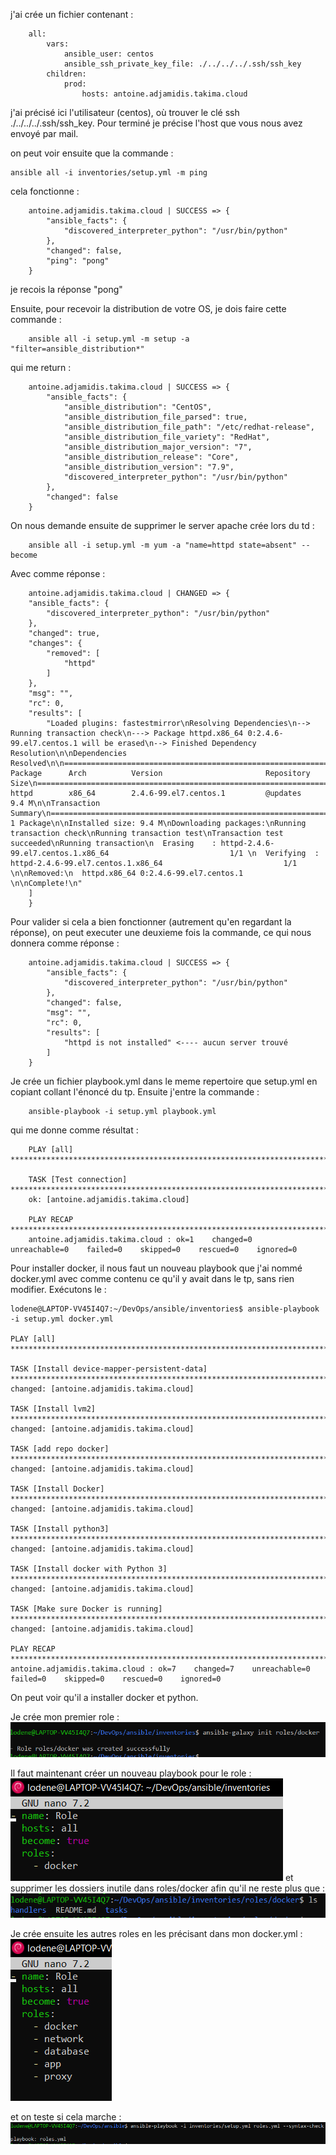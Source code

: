 j'ai crée un fichier contenant :
```shell
    all:
        vars:
            ansible_user: centos
            ansible_ssh_private_key_file: ./../../../.ssh/ssh_key
        children:
            prod:
                hosts: antoine.adjamidis.takima.cloud
```

j'ai précisé ici l'utilisateur (centos), où trouver le clé ssh ./../../../.ssh/ssh_key. Pour terminé je précise l'host que vous nous avez envoyé par mail.

on peut voir ensuite que la commande : 
```shell 
ansible all -i inventories/setup.yml -m ping
``` 
cela fonctionne :
```shell
    antoine.adjamidis.takima.cloud | SUCCESS => {
        "ansible_facts": {
            "discovered_interpreter_python": "/usr/bin/python"
        },
        "changed": false,
        "ping": "pong"
    }
```

je recois la réponse "pong"

Ensuite, pour recevoir la distribution de votre OS, je dois faire cette commande :
```shell
    ansible all -i setup.yml -m setup -a "filter=ansible_distribution*"
```
qui me return :
```shell
    antoine.adjamidis.takima.cloud | SUCCESS => {
        "ansible_facts": {
            "ansible_distribution": "CentOS",
            "ansible_distribution_file_parsed": true,
            "ansible_distribution_file_path": "/etc/redhat-release",
            "ansible_distribution_file_variety": "RedHat",
            "ansible_distribution_major_version": "7",
            "ansible_distribution_release": "Core",
            "ansible_distribution_version": "7.9",
            "discovered_interpreter_python": "/usr/bin/python"
        },
        "changed": false
    }
```

On nous demande ensuite de supprimer le server apache crée lors du td :
```shell
    ansible all -i setup.yml -m yum -a "name=httpd state=absent" --become
```
Avec comme réponse :
```shell
    antoine.adjamidis.takima.cloud | CHANGED => {
    "ansible_facts": {
        "discovered_interpreter_python": "/usr/bin/python"
    },
    "changed": true,
    "changes": {
        "removed": [
            "httpd"
        ]
    },
    "msg": "",
    "rc": 0,
    "results": [
        "Loaded plugins: fastestmirror\nResolving Dependencies\n--> Running transaction check\n---> Package httpd.x86_64 0:2.4.6-99.el7.centos.1 will be erased\n--> Finished Dependency Resolution\n\nDependencies Resolved\n\n================================================================================\n Package      Arch          Version                       Repository       Size\n================================================================================\nRemoving:\n httpd        x86_64        2.4.6-99.el7.centos.1         @updates        9.4 M\n\nTransaction Summary\n================================================================================\nRemove  1 Package\n\nInstalled size: 9.4 M\nDownloading packages:\nRunning transaction check\nRunning transaction test\nTransaction test succeeded\nRunning transaction\n  Erasing    : httpd-2.4.6-99.el7.centos.1.x86_64                           1/1 \n  Verifying  : httpd-2.4.6-99.el7.centos.1.x86_64                           1/1 \n\nRemoved:\n  httpd.x86_64 0:2.4.6-99.el7.centos.1                                          \n\nComplete!\n"
    ]
    }
```

Pour valider si cela a bien fonctionner (autrement qu'en regardant la réponse), on peut executer une deuxieme fois la commande, ce qui nous donnera comme réponse :
```shell
    antoine.adjamidis.takima.cloud | SUCCESS => {
        "ansible_facts": {
            "discovered_interpreter_python": "/usr/bin/python"
        },
        "changed": false,
        "msg": "",
        "rc": 0,
        "results": [
            "httpd is not installed" <---- aucun server trouvé
        ]
    }
```

Je crée un fichier playbook.yml dans le meme repertoire que setup.yml en copiant collant l'énoncé du tp.
Ensuite j'entre la commande :
```shell
    ansible-playbook -i setup.yml playbook.yml
```
qui me donne comme résultat :
```shell
    PLAY [all] *************************************************************************************************************

    TASK [Test connection] *************************************************************************************************
    ok: [antoine.adjamidis.takima.cloud]

    PLAY RECAP *************************************************************************************************************
    antoine.adjamidis.takima.cloud : ok=1    changed=0    unreachable=0    failed=0    skipped=0    rescued=0    ignored=0  
```

Pour installer docker, il nous faut un nouveau playbook que j'ai nommé docker.yml avec comme contenu ce qu'il y avait dans le tp, sans rien modifier. Exécutons le :
```shell
lodene@LAPTOP-VV45I4Q7:~/DevOps/ansible/inventories$ ansible-playbook -i setup.yml docker.yml

PLAY [all] *************************************************************************************************************

TASK [Install device-mapper-persistent-data] ***************************************************************************
changed: [antoine.adjamidis.takima.cloud]

TASK [Install lvm2] ****************************************************************************************************
changed: [antoine.adjamidis.takima.cloud]

TASK [add repo docker] *************************************************************************************************
changed: [antoine.adjamidis.takima.cloud]

TASK [Install Docker] **************************************************************************************************
changed: [antoine.adjamidis.takima.cloud]

TASK [Install python3] *************************************************************************************************
changed: [antoine.adjamidis.takima.cloud]

TASK [Install docker with Python 3] ************************************************************************************
changed: [antoine.adjamidis.takima.cloud]

TASK [Make sure Docker is running] *************************************************************************************
changed: [antoine.adjamidis.takima.cloud]

PLAY RECAP *************************************************************************************************************
antoine.adjamidis.takima.cloud : ok=7    changed=7    unreachable=0    failed=0    skipped=0    rescued=0    ignored=0  
```
On peut voir qu'il a installer docker et python.

Je crée mon premier role :
![alt text](img_github/image-2.png)

Il faut maintenant créer un nouveau playbook pour le role :
![alt text](img_github/image-4.png)
et supprimer les dossiers inutile dans roles/docker afin qu'il ne reste plus que :
![alt text](img_github/image-5.png)

Je crée ensuite les autres roles en les précisant dans mon docker.yml :
![alt text](img_github/image5.png)

et on teste si cela marche :
![alt text](img_github/image-6.png)